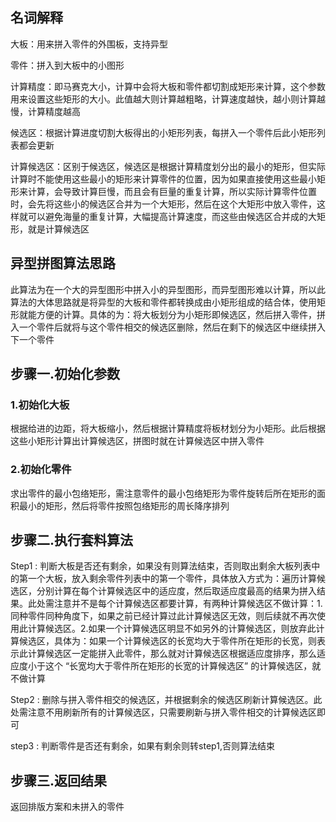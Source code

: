 ## 名词解释

大板：用来拼入零件的外围板，支持异型

零件：拼入到大板中的小图形

计算精度：即马赛克大小，计算中会将大板和零件都切割成矩形来计算，这个参数用来设置这些矩形的大小。此值越大则计算越粗略，计算速度越快，越小则计算越慢，计算精度越高

候选区：根据计算进度切割大板得出的小矩形列表，每拼入一个零件后此小矩形列表都会更新

计算候选区：区别于候选区，候选区是根据计算精度划分出的最小的矩形，但实际计算时不能使用这些最小的矩形来计算零件的位置，因为如果直接使用这些最小矩形来计算，会导致计算巨慢，而且会有巨量的重复计算，所以实际计算零件位置时，会先将这些小的候选区合并为一个大矩形，然后在这个大矩形中放入零件，这样就可以避免海量的重复计算，大幅提高计算速度，而这些由候选区合并成的大矩形，就是计算候选区

## 异型拼图算法思路

此算法为在一个大的异型图形中拼入小的异型图形，而异型图形难以计算，所以此算法的大体思路就是将异型的大板和零件都转换成由小矩形组成的结合体，使用矩形就能方便的计算。具体的为：将大板划分为小矩形即候选区，然后拼入零件，拼入一个零件后就将与这个零件相交的候选区删除，然后在剩下的候选区中继续拼入下一个零件

## 步骤一.初始化参数

### 1.初始化大板

根据给进的边距，将大板缩小，然后根据计算精度将板材划分为小矩形。此后根据这些小矩形计算出计算候选区，拼图时就在计算候选区中拼入零件

### 2.初始化零件

求出零件的最小包络矩形，需注意零件的最小包络矩形为零件旋转后所在矩形的面积最小的矩形，然后将零件按照包络矩形的周长降序排列

## 步骤二.执行套料算法

Step1 : 判断大板是否还有剩余，如果没有则算法结束，否则取出剩余大板列表中的第一个大板，放入剩余零件列表中的第一个零件，具体放入方式为：遍历计算候选区，分别计算在每个计算候选区中的适应度，然后取适应度最高的结果为拼入结果。此处需注意并不是每个计算候选区都要计算，有两种计算候选区不做计算：1.同种零件同种角度下，如果之前已经计算过此计算候选区无效，则后续就不再次使用此计算候选区。2.如果一个计算候选区明显不如另外的计算候选区，则放弃此计算候选区，具体为：如果一个计算候选区的长宽均大于零件所在矩形的长宽，则表示此计算候选区一定能拼入此零件，那么就对计算候选区根据适应度排序，那么适应度小于这个 “长宽均大于零件所在矩形的长宽的计算候选区” 的计算候选区，就不做计算

Step2 : 删除与拼入零件相交的候选区，并根据剩余的候选区刷新计算候选区。此处需注意不用刷新所有的计算候选区，只需要刷新与拼入零件相交的计算候选区即可

step3 : 判断零件是否还有剩余，如果有剩余则转step1,否则算法结束

## 步骤三.返回结果

返回排版方案和未拼入的零件